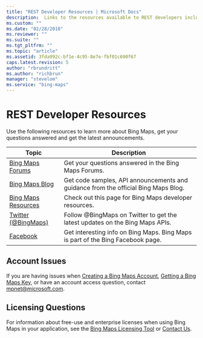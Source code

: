 ```yaml
---
title: "REST Developer Resources | Microsoft Docs"
description:  Links to the resources available to REST developers including Bing Maps Forums, blogs and social media as well as where to go for answers to questions about account issues and licensing questions.
ms.custom: ""
ms.date: "02/28/2018"
ms.reviewer: ""
ms.suite: ""
ms.tgt_pltfrm: ""
ms.topic: "article"
ms.assetid: 3fda992c-bf1e-4c95-8e7e-fbf01c690f67
caps.latest.revision: 5
author: "rbrundritt"
ms.author: "richbrun"
manager: "stevelom"
ms.service: "bing-maps"
---
```


# REST Developer Resources

 Use the following resources to learn more about Bing Maps, get your questions answered and get the latest announcements.  
  
|Topic|Description|  
|-|-|  
|[Bing Maps Forums](https://social.msdn.microsoft.com/Forums/bingmapsservices/threads)|Get your questions answered in the Bing Maps Forums.|  
|[Bing Maps Blog](https://blogs.bing.com/maps)|Get code samples, API announcements and guidance from the official Bing Maps Blog.|  
|[Bing Maps Resources](https://www.microsoft.com/maps/developer-resources.aspx)|Check out this page for Bing Maps developer resources.|  
|[Twitter (@BingMaps)](https://twitter.com/bingmaps)|Follow @BingMaps on Twitter to get the latest updates on the Bing Maps APIs.|  
|[Facebook](https://www.facebook.com/Bing)|Get interesting info on Bing Maps. Bing Maps is part of the Bing Facebook page.|  

## Account Issues  

If you are having issues when [Creating a Bing Maps Account](https://msdn.microsoft.com/library/gg650598.aspx), [Getting a Bing Maps Key](https://msdn.microsoft.com/library/ff428642.aspx), or have an account access question, contact [mpnet@microsoft.com](mailto:mpnet@microsoft.com).  

## Licensing Questions  

For information about free-use and enterprise licenses when using Bing Maps in your application, see the [Bing Maps Licensing Tool](https://www.microsoft.com/maps/Licensing/licensing.aspx) or [Contact Us](https://www.microsoft.com/maps/contact-us.aspx).
